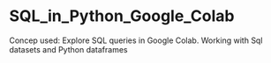 # SQL_in_Python_Google_Colab
Concep used: Explore SQL queries in Google Colab. Working with Sql datasets and Python dataframes
